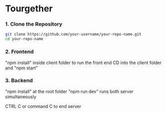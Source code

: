 # Tourgether

### 1. Clone the Repository
```bash
git clone https://github.com/your-username/your-repo-name.git
cd your-repo-name
```

### 2. Frontend
"npm install" inside client folder
to run the front end CD into the client folder and "npm start"

### 3. Backend
"npm install" at the root folder
"npm run dev" runs both server simultaneously


CTRL C or command C to end server

